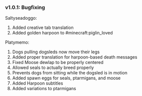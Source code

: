 ### v1.0.1: Bugfixing
Saltyseadoggo:
1. Added creative tab translation
2. Added golden harpoon to #minecraft:piglin_loved

Platymemo:
1. Dogs pulling dogsleds now move their legs
2. Added proper translation for harpoon-based death messages
3. Fixed Moose dewlap to be properly centered
4. Allowed seals to actually breed properly
5. Prevents dogs from sitting while the dogsled is in motion
6. Added spawn eggs for seals, ptarmigans, and moose
7. Added Harpoon subtitles
8. Added variations to ptarmigans
